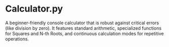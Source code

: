 # Calculator.py
A beginner-friendly console calculator that is robust against critical errors (like division by zero). It features standard arithmetic, specialized functions for Squares and N-th Roots, and continuous calculation modes for repetitive operations.
